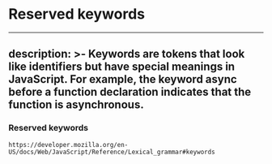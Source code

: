 # Reserved keywords
---
description: >-
Keywords are tokens that look like identifiers but have special meanings in JavaScript. For example, the keyword async before a function declaration indicates that the function is asynchronous.
---

### Reserved keywords

`https://developer.mozilla.org/en-US/docs/Web/JavaScript/Reference/Lexical_grammar#keywords`